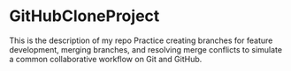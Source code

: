 # GitHubCloneProject
This is the description of my repo
 Practice creating branches for feature development, merging branches, and resolving merge conflicts to simulate a common collaborative workflow on Git and GitHub.

